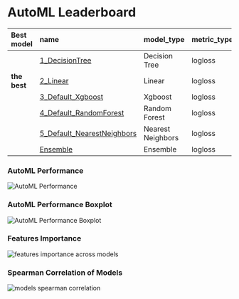 # AutoML Leaderboard

| Best model   | name                                                               | model_type        | metric_type   |   metric_value |   train_time |
|:-------------|:-------------------------------------------------------------------|:------------------|:--------------|---------------:|-------------:|
|              | [1_DecisionTree](1_DecisionTree/README.md)                         | Decision Tree     | logloss       |       7.38769  |        27.13 |
| **the best** | [2_Linear](2_Linear/README.md)                                     | Linear            | logloss       |       0.763105 |        31.98 |
|              | [3_Default_Xgboost](3_Default_Xgboost/README.md)                   | Xgboost           | logloss       |       1.62398  |        30.93 |
|              | [4_Default_RandomForest](4_Default_RandomForest/README.md)         | Random Forest     | logloss       |       1.13926  |        28.64 |
|              | [5_Default_NearestNeighbors](5_Default_NearestNeighbors/README.md) | Nearest Neighbors | logloss       |       2.81669  |         9.48 |
|              | [Ensemble](Ensemble/README.md)                                     | Ensemble          | logloss       |       0.763105 |         0.38 |

### AutoML Performance
![AutoML Performance](ldb_performance.png)

### AutoML Performance Boxplot
![AutoML Performance Boxplot](ldb_performance_boxplot.png)

### Features Importance
![features importance across models](features_heatmap.png)



### Spearman Correlation of Models
![models spearman correlation](correlation_heatmap.png)


